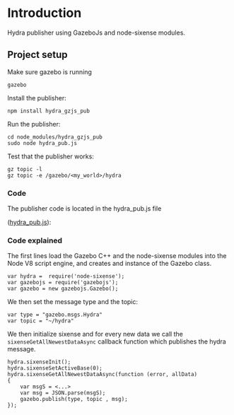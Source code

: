 # Introduction

Hydra publisher using GazeboJs and node-sixense modules. 


## Project setup

Make sure gazebo is running

    gazebo

Install the publisher:

    npm install hydra_gzjs_pub

Run the publisher:

    cd node_modules/hydra_gzjs_pub
    sudo node hydra_pub.js

Test that the publisher works:

    gz topic -l
    gz topic -e /gazebo/<my_world>/hydra


### Code
The publisher code is located in the hydra_pub.js file

([hydra_pub.js](https://bitbucket.org/ahaidu/hydra_gzjs_pub/raw/master/hydra_pub.js)):

<include src='https://bitbucket.org/ahaidu/hydra_gzjs_pub/raw/master/hydra_pub.js' />


### Code explained

The first lines load the Gazebo C++ and the node-sixense modules into the Node V8 script engine, and creates and instance of the Gazebo class.

~~~
var hydra =  require('node-sixense');  
var gazebojs = require('gazebojs');
var gazebo = new gazebojs.Gazebo();
~~~

We then set the message type and the topic:

~~~
var type = "gazebo.msgs.Hydra"
var topic = "~/hydra"
~~~

We then initialize sixense and for every new data we call the `sixenseGetAllNewestDataAsync` callback function which publishes the hydra message.

~~~
hydra.sixenseInit();
hydra.sixenseSetActiveBase(0);
hydra.sixenseGetAllNewestDataAsync(function (error, allData)
{    
    var msgS = <...>
    var msg = JSON.parse(msgS);
    gazebo.publish(type, topic , msg);
});
~~~



